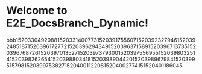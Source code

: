 # Welcome to E2E_DocsBranch_Dynamic!
bbb15203304920881520331400773152039175560715203923279461520392485187152039617277215203962943491520396371589152039671373515203967687261520397013527152039737930015203975569551520398032514152039826265415203988034181520398904420152039896798415203995157981520399753827152040011220815204002774151520401186045
